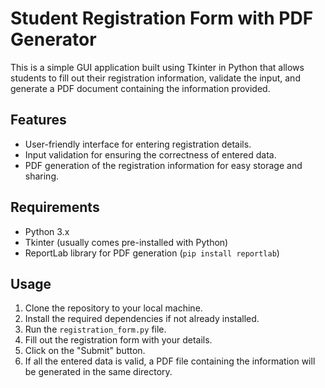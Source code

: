 # Student Registration Form with PDF Generator

This is a simple GUI application built using Tkinter in Python that allows students to fill out their registration information, validate the input, and generate a PDF document containing the information provided.

## Features
- User-friendly interface for entering registration details.
- Input validation for ensuring the correctness of entered data.
- PDF generation of the registration information for easy storage and sharing.

## Requirements
- Python 3.x
- Tkinter (usually comes pre-installed with Python)
- ReportLab library for PDF generation (`pip install reportlab`)

## Usage
1. Clone the repository to your local machine.
2. Install the required dependencies if not already installed.
3. Run the `registration_form.py` file.
4. Fill out the registration form with your details.
5. Click on the "Submit" button.
6. If all the entered data is valid, a PDF file containing the information will be generated in the same directory.
